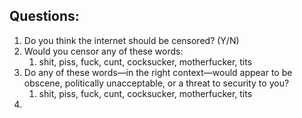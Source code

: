 ## Questions:
1. Do you think the internet should be censored? (Y/N)
2. Would you censor any of these words:
   1. shit, piss, fuck, cunt, cocksucker, motherfucker, tits
3. Do any of these words—in the right context—would appear to be obscene, politically unacceptable, or a threat to security to you?
   1. shit, piss, fuck, cunt, cocksucker, motherfucker, tits
4. 